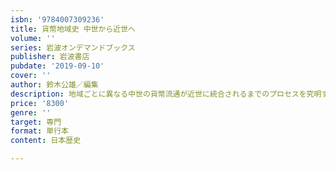```yaml
---
isbn: '9784007309236'
title: 貨幣地域史 中世から近世へ
volume: ''
series: 岩波オンデマンドブックス
publisher: 岩波書店
pubdate: '2019-09-10'
cover: ''
author: 鈴木公雄／編集
description: 地域ごとに異なる中世の貨幣流通が近世に統合されるまでのプロセスを究明する，貨幣史研究の成果．
price: '8300'
genre: ''
target: 専門
format: 単行本
content: 日本歴史

---
```

